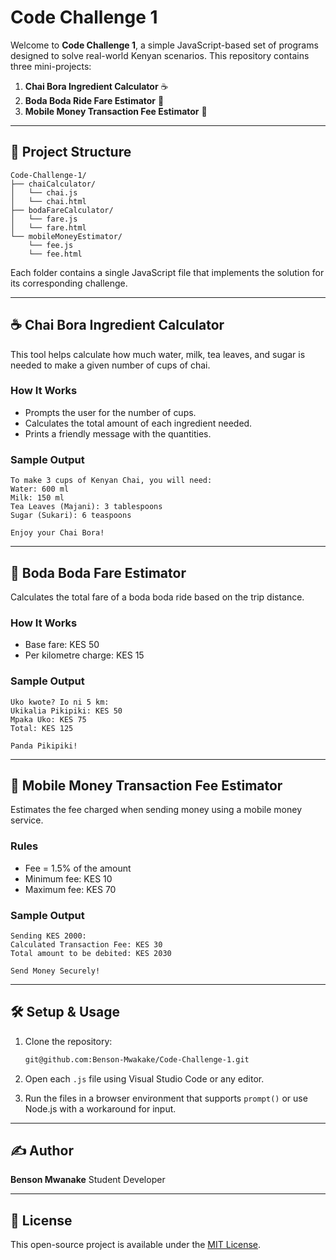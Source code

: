 # Code Challenge 1

Welcome to **Code Challenge 1**, a simple JavaScript-based set of programs designed to solve real-world Kenyan scenarios. This repository contains three mini-projects:

1. **Chai Bora Ingredient Calculator** ☕
2. **Boda Boda Ride Fare Estimator** 🛵
3. **Mobile Money Transaction Fee Estimator** 📱

---

## 📁 Project Structure

```
Code-Challenge-1/
├── chaiCalculator/
│   └── chai.js
│   └── chai.html
├── bodaFareCalculator/
│   └── fare.js
│   └── fare.html
└── mobileMoneyEstimator/
    └── fee.js
    └── fee.html
```

Each folder contains a single JavaScript file that implements the solution for its corresponding challenge.

---

## ☕ Chai Bora Ingredient Calculator

This tool helps calculate how much water, milk, tea leaves, and sugar is needed to make a given number of cups of chai.

### How It Works

* Prompts the user for the number of cups.
* Calculates the total amount of each ingredient needed.
* Prints a friendly message with the quantities.

### Sample Output

```
To make 3 cups of Kenyan Chai, you will need:
Water: 600 ml
Milk: 150 ml
Tea Leaves (Majani): 3 tablespoons
Sugar (Sukari): 6 teaspoons

Enjoy your Chai Bora!
```

---

## 🛵 Boda Boda Fare Estimator

Calculates the total fare of a boda boda ride based on the trip distance.

### How It Works

* Base fare: KES 50
* Per kilometre charge: KES 15

### Sample Output

```
Uko kwote? Io ni 5 km:
Ukikalia Pikipiki: KES 50
Mpaka Uko: KES 75
Total: KES 125

Panda Pikipiki!
```

---

## 📱 Mobile Money Transaction Fee Estimator

Estimates the fee charged when sending money using a mobile money service.

### Rules

* Fee = 1.5% of the amount
* Minimum fee: KES 10
* Maximum fee: KES 70

### Sample Output

```
Sending KES 2000:
Calculated Transaction Fee: KES 30
Total amount to be debited: KES 2030

Send Money Securely!
```

---

## 🛠️ Setup & Usage

1. Clone the repository:

   ```bash
   git@github.com:Benson-Mwakake/Code-Challenge-1.git
   ```
2. Open each `.js` file using Visual Studio Code or any editor.
3. Run the files in a browser environment that supports `prompt()` or use Node.js with a workaround for input.

---

## ✍️ Author

**Benson Mwanake**
Student Developer

---

## 📄 License

This open-source project is available under the [MIT License]([LICENSE](https://github.com/Benson-Mwakake/Code-Challenge-1/blob/main/License)).
